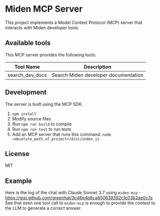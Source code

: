 # Miden MCP Server

This project implements a Model Context Protocol (MCP) server that interacts with Miden developer tools. 

## Available tools

This MCP server provides the following tools:

| Tool Name               | Description                                    |
| ----------------------- | ---------------------------------------------- |
| search_dev_docs         | Search Miden developer documentation               |

## Development

The server is built using the MCP SDK.

1. `npm install`
1. Modify source files
1. Run `npm run build` to compile
1. Run `npm run test` to run tests
1. Add an MCP server that runs this command: `node <absolute_path_of_project>/dist/index.js`

## License

MIT

## Example

Here is the log of the chat with Claude Sonnet 3.7 using `miden-mcp` - https://gist.github.com/greenhat/3c46e4b8ca850639392c1c03b2ae0c7a
See that even one tool call to `miden-mcp` is enough to provide the context to the LLM to generate a correct answer.
